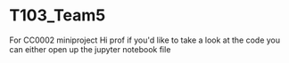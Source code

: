 # T103_Team5
For CC0002 miniproject
Hi prof if you'd like to take a look at the code you can either open up the jupyter notebook file 
